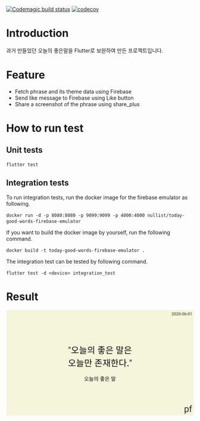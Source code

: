 [![Codemagic build status](https://api.codemagic.io/apps/5f70828e40212b743c0d1d56/5f70828e40212b743c0d1d55/status_badge.svg)](https://codemagic.io/apps/5f70828e40212b743c0d1d56/5f70828e40212b743c0d1d55/latest_build)
[![codecov](https://codecov.io/gh/out-of-existence/TodayGoodWords/branch/master/graph/badge.svg?token=4RCKXZR28J)](https://codecov.io/gh/out-of-existence/TodayGoodWords)

# Introduction

과거 만들었던 오늘의 좋은말을 Flutter로 보완하여 만든 프로젝트입니다.

# Feature

- Fetch phrase and its theme data using Firebase
- Send like message to Firebase using Like button
- Share a screenshot of the phrase using share_plus

# How to run test

## Unit tests

```shell
flutter test
```

## Integration tests

To run integration tests, run the docker image for the firebase emulator as following.

```shell
docker run -d -p 8080:8080 -p 9099:9099 -p 4000:4000 nullist/today-good-words-firebase-emulator
```

If you want to build the docker image by yourself, run the following command.

```shell
docker build -t today-good-words-firebase-emulator .
```

The integration test can be tested by following command.

```shell
flutter test -d <device> integration_test
```

# Result

![Date Captured Screen](https://github.com/Lee-Null/TodayGoodWords/blob/master/capture/2020-06-01.png?raw=true)

